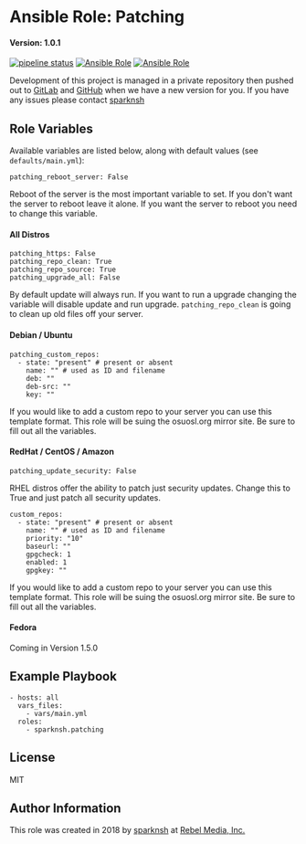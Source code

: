# Ansible Role: Patching

#### Version: 1.0.1

[![pipeline status](https://gitlab.com/sparknsh/ansible-role-patching/badges/master/pipeline.svg)](https://gitlab.com/sparknsh/ansible-role-patching/commits/master)
[![Ansible Role](https://img.shields.io/ansible/role/29003.svg)](https://galaxy.ansible.com/sparknsh/patching)
[![Ansible Role](https://img.shields.io/ansible/role/d/29003.svg)](https://galaxy.ansible.com/sparknsh/patching)

Development of this project is managed in a private repository then pushed out to [GitLab](https://gitlab.com/sparknsh/ansible-role-patching) and [GitHub](https://github.com/sparknsh/ansible-role-patching) when we have a new version for you. If you have any issues please contact [sparknsh](https://www.sparknsh.com/contact?type=issue&name=ansible-role-patching)

## Role Variables

Available variables are listed below, along with default values (see `defaults/main.yml`):

    patching_reboot_server: False

Reboot of the server is the most important variable to set. If you don't want the server to reboot leave it alone. If you want the server to reboot you need to change this variable. 

#### All Distros

    patching_https: False
    patching_repo_clean: True
    patching_repo_source: True
    patching_upgrade_all: False

By default update will always run. If you want to run a upgrade changing the variable will disable update and run upgrade. `patching_repo_clean` is going to clean up old files off your server. 

#### Debian / Ubuntu

    patching_custom_repos:
      - state: "present" # present or absent
        name: "" # used as ID and filename
        deb: ""
        deb-src: ""
        key: ""

If you would like to add a custom repo to your server you can use this template format. This role will be suing the osuosl.org mirror site. Be sure to fill out all the variables.

#### RedHat / CentOS / Amazon

    patching_update_security: False

RHEL distros offer the ability to patch just security updates. Change this to True and just patch all security updates. 

	custom_repos:
	  - state: "present" # present or absent
        name: "" # used as ID and filename
        priority: "10"
        baseurl: ""
        gpgcheck: 1
        enabled: 1
        gpgkey: ""

If you would like to add a custom repo to your server you can use this template format. This role will be suing the osuosl.org mirror site. Be sure to fill out all the variables.

#### Fedora

Coming in Version 1.5.0

## Example Playbook

    - hosts: all
      vars_files:
        - vars/main.yml
      roles:
        - sparknsh.patching

## License

MIT

## Author Information

This role was created in 2018 by [sparknsh](https://www.sparknsh.com) at [Rebel Media, Inc.](https://www.rebelmedia.io/)
